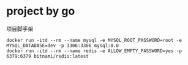 # project by go

项目脚手架

```shell
docker run -itd --rm --name mysql -e MYSQL_ROOT_PASSWORD=root -e MYSQL_DATABASE=dev -p 3306:3306 mysql:8.0
docker run -itd --rm --name redis -e ALLOW_EMPTY_PASSWORD=yes -p 6379:6379 bitnami/redis:latest
```

